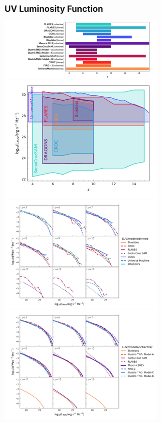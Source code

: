 
# UV Luminosity Function

![](../figs/DF/LUV/z_r.png)
![](../figs/DF/LUV/z_log10x_r.png)
![](../figs/DF/LUV/models-binned.png)
![](../figs/DF/LUV/models-schechter.png)
